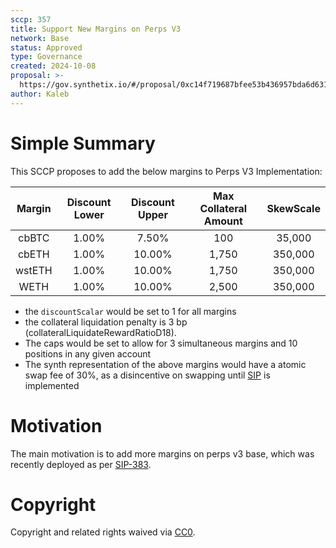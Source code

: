 ```yaml
---
sccp: 357
title: Support New Margins on Perps V3
network: Base
status: Approved
type: Governance
created: 2024-10-08
proposal: >-
  https://gov.synthetix.io/#/proposal/0xc14f719687bfee53b436957bda6d631bc3f1847ce11e3f76945d49d36d46adbd
author: Kaleb
---
```


# Simple Summary

This SCCP proposes to add the below margins to Perps V3 Implementation:

| **Margin** | **Discount Lower** | **Discount Upper** | **Max Collateral Amount** | **SkewScale** |
|:----------:|:------------------:|:------------------:|:-------------------------:|:-------------:|
|    cbBTC   |        1.00%       |        7.50%       |            100            |     35,000    |
|   cbETH    |        1.00%       |       10.00%       |           1,750           |    350,000    |
|   wstETH   |        1.00%       |       10.00%       |           1,750           |    350,000    |
|   WETH     |        1.00%      |       10.00%       |           2,500           |    350,000    |

- the `discountScalar` would be set to 1 for all margins
- the collateral liquidation penalty is 3 bp (collateralLiquidateRewardRatioD18).
- The caps would be set to allow for 3 simultaneous margins and 10 positions in any given account
- The synth representation of the above margins would have a atomic swap fee of 30%, as a disincentive on swapping until [SIP](https://sips.synthetix.io/sips/sip-406/) is implemented

# Motivation

The main motivation is to add more margins on perps v3 base, which was recently deployed as per [SIP-383](https://sips.synthetix.io/sips/sip-383/).


# Copyright
Copyright and related rights waived via [CC0](https://creativecommons.org/publicdomain/zero/1.0/).
